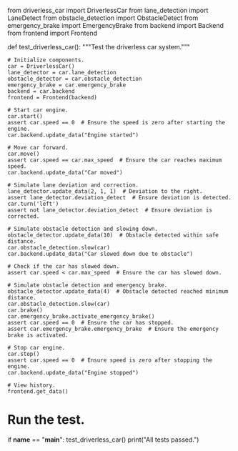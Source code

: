 from driverless_car import DriverlessCar
from lane_detection import LaneDetect
from obstacle_detection import ObstacleDetect
from emergency_brake import EmergencyBrake
from backend import Backend
from frontend import Frontend

def test_driverless_car():
    """Test the driverless car system."""

    # Initialize components.
    car = DriverlessCar()
    lane_detector = car.lane_detection
    obstacle_detector = car.obstacle_detection
    emergency_brake = car.emergency_brake
    backend = car.backend
    frontend = Frontend(backend)

    # Start car engine.
    car.start()
    assert car.speed == 0  # Ensure the speed is zero after starting the engine.
    car.backend.update_data("Engine started")

    # Move car forward.
    car.move()
    assert car.speed == car.max_speed  # Ensure the car reaches maximum speed.
    car.backend.update_data("Car moved")

    # Simulate lane deviation and correction.
    lane_detector.update_data(2, 1, 1)  # Deviation to the right.
    assert lane_detector.deviation_detect  # Ensure deviation is detected.
    car.turn('left')
    assert not lane_detector.deviation_detect  # Ensure deviation is corrected.

    # Simulate obstacle detection and slowing down.
    obstacle_detector.update_data(10)  # Obstacle detected within safe distance.
    car.obstacle_detection.slow(car)
    car.backend.update_data("Car slowed down due to obstacle")
    
    # Check if the car has slowed down.
    assert car.speed < car.max_speed  # Ensure the car has slowed down.

    # Simulate obstacle detection and emergency brake.
    obstacle_detector.update_data(4)  # Obstacle detected reached minimum distance.
    car.obstacle_detection.slow(car)
    car.brake()
    car.emergency_brake.activate_emergency_brake()
    assert car.speed == 0  # Ensure the car has stopped.
    assert car.emergency_brake.emergency_brake  # Ensure the emergency brake is activated.

    # Stop car engine.
    car.stop()
    assert car.speed == 0  # Ensure speed is zero after stopping the engine.
    car.backend.update_data("Engine stopped")

    # View history.
    frontend.get_data()

# Run the test.
if __name__ == "__main__":
    test_driverless_car()
    print("All tests passed.")